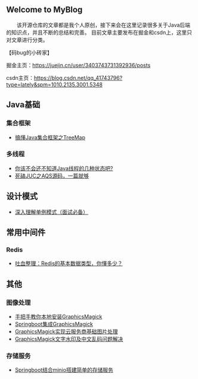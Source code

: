 ## Welcome to MyBlog

　　该开源仓库的文章都是我个人原创，接下来会在这里记录很多关于Java后端的知识点，并且不断的总结和完善。
目前文章主要发布在掘金和csdn上，这里只对文章进行分类。

【码bug的小砖家】

掘金主页：https://juejin.cn/user/3403743731392936/posts

csdn主页：https://blog.csdn.net/qq_41743796?type=lately&spm=1010.2135.3001.5348

## Java基础
### 集合框架
- [搞懂Java集合框架之TreeMap](https://juejin.cn/post/6844904186660782088)
### 多线程
- [你该不会还不知道Java线程的几种状态吧?](https://juejin.im/post/5ed9df78f265da77160044bb)
- [死磕JUC之AQS源码，一篇就够](https://juejin.cn/post/6844904182785245198)


## 设计模式
- [深入理解单例模式（面试必备）](https://juejin.cn/post/6984065491560038413)

## 常用中间件
### Redis
- [吐血整理：Redis的基本数据类型，你懂多少？](https://juejin.im/post/5eda1f92e51d45785f51d78e)


## 其他
### 图像处理
- [手把手教你本地安装GraphicsMagick](https://juejin.cn/post/6964395592348860446)
- [Springboot集成GraphicsMagick](https://juejin.cn/post/6965194338053816327/)
- [GraphicsMagick实现云服务商基础图片处理](https://juejin.cn/post/6968832318957944839/)
- [GraphicsMagick文字水印及中文乱码问题解决](https://juejin.cn/post/6970206710455599140/)

### 存储服务
- [Springboot结合minio搭建简单的存储服务](https://juejin.cn/post/6978304433809522719)
